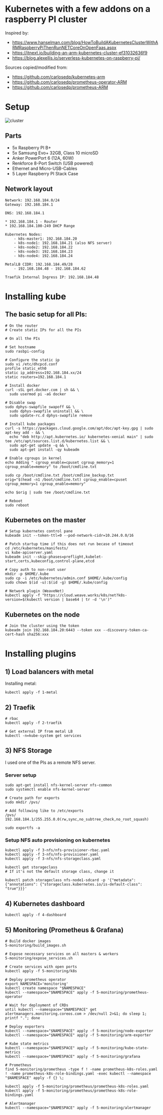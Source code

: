# Kubernetes with a few addons on a raspberry PI cluster
Inspired by:
- https://www.hanselman.com/blog/HowToBuildAKubernetesClusterWithARMRaspberryPiThenRunNETCoreOnOpenFaas.aspx
- https://itnext.io/building-an-arm-kubernetes-cluster-ef31032636f9
- https://blog.alexellis.io/serverless-kubernetes-on-raspberry-pi/

Sources copied/modified from: 
- https://github.com/carlosedp/kubernetes-arm
- https://github.com/carlosedp/prometheus-operator-ARM
- https://github.com/carlosedp/prometheus-ARM

# Setup
![cluster](https://github.com/retocode/raspberry-k8s/raw/master/img/raspi_cluster.jpg "The raspberry pi cluster")

## Parts
- 5x Raspberry PI B+
- 5x Samsung Evo+ 32GB, Class 10 microSD
- Anker PowerPort 6 (12A, 60W)
- Renkforce 8-Port Switch (USB powered)
- Ethernet and Micro-USB-Cables
- 5 Layer Raspberry PI Stack Case

## Network layout
```
Network: 192.168.184.0/24
Gateway: 192.168.184.1

DNS: 192.168.184.1

* 192.168.184.1 - Router
* 192.168.184.100-249 DHCP Range

Kubernetes Nodes:
    - k8s-master1: 192.168.184.20
    - k8s-node1: 192.168.184.21 (also NFS server)
    - k8s-node2: 192.168.184.22
    - k8s-node3: 192.168.184.23
    - k8s-node4: 192.168.184.24

MetalLB CIDR: 192.168.184.49/28
    - 192.168.184.48 - 192.168.184.62

Traefik Internal Ingress IP: 192.168.184.48
```

# Installing kube
## The basic setup for all PIs:

```
# On the router
# Create static IPs for all the PIs

# On all the PIs

# Set hostname
sudo rasbpi-config

# Configure the static ip
sudo vi /etc/dhcpcd.conf
profile static_eth0
static ip_address=192.168.184.xx/24
static routers=192.168.184.1

# Install docker
curl -sSL get.docker.com | sh && \
  sudo usermod pi -aG docker

# Disable swap
sudo dphys-swapfile swapoff && \
  sudo dphys-swapfile uninstall && \
  sudo update-rc.d dphys-swapfile remove

# Install kube packages
curl -s https://packages.cloud.google.com/apt/doc/apt-key.gpg | sudo apt-key add - && \
  echo "deb http://apt.kubernetes.io/ kubernetes-xenial main" | sudo tee /etc/apt/sources.list.d/kubernetes.list && \
  sudo apt-get update -q && \
  sudo apt-get install -qy kubeadm

# Enable cgroups in kernel
echo Adding " cgroup_enable=cpuset cgroup_memory=1 cgroup_enable=memory" to /boot/cmdline.txt

sudo cp /boot/cmdline.txt /boot/cmdline_backup.txt
orig="$(head -n1 /boot/cmdline.txt) cgroup_enable=cpuset cgroup_memory=1 cgroup_enable=memory"

echo $orig | sudo tee /boot/cmdline.txt

# Reboot
sudo reboot
```

## Kubernetes on the master
```
# Setup kubernetes control pane
kubeadm init --token-ttl=0 --pod-network-cidr=10.244.0.0/16

# Patch startup time if this does not run becase of timeout
cd /etc/kubernetes/manifests/
vi kube-apiserver.yaml
kubeadm init --skip-phases=preflight,kubelet-start,certs,kubeconfig,control-plane,etcd

# Copy auth to non-root user
mkdir -p $HOME/.kube
sudo cp -i /etc/kubernetes/admin.conf $HOME/.kube/config
sudo chown $(id -u):$(id -g) $HOME/.kube/config

# Network plugin (WeaveNet)
kubectl apply -f "https://cloud.weave.works/k8s/net?k8s-version=$(kubectl version | base64 | tr -d '\n')"
```

## Kubernetes on the node 
```
# Join the cluster using the token
kubeadm join 192.168.184.20:6443 --token xxx --discovery-token-ca-cert-hash sha256:xxx
```

# Installing plugins

## 1) Load balancers with metal
Installing metal:
```
kubectl apply -f 1-metal
```

## 2) Traefik
```
# rbac
kubectl apply -f 2-traefik

# Get external IP from metal LB
kubectl -n=kube-system get services
```

## 3) NFS Storage
I used one of the PIs as a remote NFS server.

### Server setup
```
sudo apt-get install nfs-kernel-server nfs-common
sudo systemctl enable nfs-kernel-server

# Create path for exports
sudo mkdir /pvs/

# Add following like to /etc/exports
/pvs/ 192.168.184.1/255.255.0.0(rw,sync,no_subtree_check,no_root_squash)

sudo exportfs -a
```

### Setup NFS auto provisioning on kubernetes
```
kubectl apply -f 3-nfs/nfs-provisioner-rbac.yaml
kubectl apply -f 3-nfs/nfs-provisioner.yaml
kubectl apply -f 3-nfs/nfs-storageclass.yaml

kubectl get storageclass
# If it's not the default storage class, change it

kubectl patch storageclass nfs-node1-sdcard -p '{"metadata":{"annotations": {"storageclass.kubernetes.io/is-default-class": "true"}}}'
```

## 4) Kubernetes dashboard
```
kubectl apply -f 4-dashboard
```

## 5) Monitoring (Prometheus & Grafana)
```
# Build docker images
5-monitoring/build_images.sh

# Expose necessary services on all masters & workers
5-monitoring/expose_services.sh

# Create services with open ports
kubectl apply -f 5-monitoring/k8s

# Deploy prometheus operator
export NAMESPACE='monitoring'
kubectl create namespace "$NAMESPACE"
kubectl --namespace="$NAMESPACE" apply -f 5-monitoring/prometheus-operator

# Wait for deployment of CRDs
until kubectl --namespace="$NAMESPACE" get alertmanagers.monitoring.coreos.com > /dev/null 2>&1; do sleep 1; printf "."; done

# Deploy exporters
kubectl --namespace="$NAMESPACE" apply -f 5-monitoring/node-exporter
kubectl --namespace="$NAMESPACE" apply -f 5-monitoring/arm-exporter

# Kube state metrics
kubectl --namespace="$NAMESPACE" apply -f 5-monitoring/kube-state-metrics
kubectl --namespace="$NAMESPACE" apply -f 5-monitoring/grafana

# Prometheus
find 5-monitoring/prometheus -type f ! -name prometheus-k8s-roles.yaml ! -name prometheus-k8s-role-bindings.yaml -exec kubectl --namespace "$NAMESPACE" apply -f {} \;

kubectl apply -f 5-monitoring/prometheus/prometheus-k8s-roles.yaml
kubectl apply -f 5-monitoring/prometheus/prometheus-k8s-role-bindings.yaml

# Alertmanager
kubectl --namespace="$NAMESPACE" apply -f 5-monitoring/alertmanager

```

